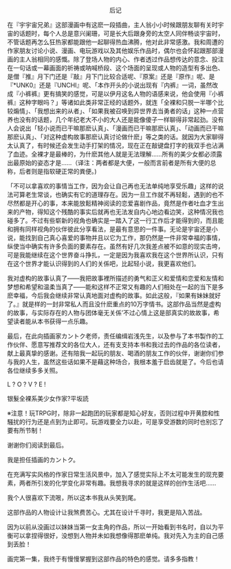 <p align="center">后记</p>

在『宇宇宙兄弟』这部漫画中有这麽一段插曲，主人翁小小时候跟朋友聊有关时宇宙的话题时，每个人总是意兴阑珊，可是长大后跟身旁的太空人同伴畅谈宇宙时，不管话题再怎么狂热家都能跟他一起聊得热血沸腾，他对此非常感激。我和周遭的作家朋友讨论小说、漫画、电玩游戏以及其他娱乐作品时，偶尔也会怀起跟那部漫画的主人翁相同的感慨。除了登场人物的内心、作者透过作品想传达的意念、投注在一句话或一幕画面的祈祷或呐喊桥段、这个场面的呈现或人物的造型有多出色、是僧『推』月下门还是『敲』月下门比较合适呢、『原案』还是『原作』呢、是『*UNK0』还是『UNCHI』呢、「本作开头的小说出现有『内裤』一词，虽然改成『小裤裤』更有搞笑的感觉，可是以伊月这名人物的语感来说，他会使用『小裤裤』这种字眼吗？」等诸如此类非常正经的话题外，就连「全裸和只脱一半哪个比较煽情」、「我想出来的从者」、「如果我被召唤到异世界去当勇者的话」这种一点营养也没有的话题，几个年纪老大不小的大人还是能像傻子一样聊得非常起劲。没有人会说出「轻小说而已干嘛那麽认真」、「漫画而已干嘛那麽认真」、「动画而已干嘛那麽认真」、「对这种虚构故事那麽认真讨论做什麽」等之类的话。就因为大家聊得太认真了，有时候还会发生动手打架的情况，现在正在敲键盘打字的我双手也沾满了血迹。全裸才是最棒的，为什麽其他人就是无法理解……所有的美少女都必须露出最原始的姿态才是……（译注：两者都是大便，一般而言前者是所有大便的总称，后者则是指软硬正常的粪便。)

「不可以拿喜欢的事情当工作，因为会让自己再也无法单纯地享受乐趣」这样的说法可算老生常谈，也确实有它的道理存在。因为一旦工作就不再轻鬆，遇到的也不尽然都是开心的事，本来能放鬆精神阅读的恋爱喜剧作品，竟然是作者吐血才生出来的产物，得知这个残酷的事实后就再也无法发自内心地边看边笑，这种情况我也碰多了。不过有些崭新的视角也确实是一踏入了这一行工作后才能得到的，而且能和拥有同样视角的伙伴彼此分享看法，是最有意思的一件事。无论是宇宙还是小说，能找到自己真心喜爱的事物并且以它为工作，那仍然是一件非常幸福的事情，纵使当中确实有许多负面的要素存在。虽然有好几次我差点被不如意的现实击垮，可是我能继续在这个世界奋斗挣扎，一定是因为我喜欢我在这个世界所认识，只有在这个世界才能认识得到的人们的关係吧，比起轻小说，我更喜欢他们。

我对虚构的故事认真了——我把故事裡所描述的勇气和正义和爱情和恋爱和友情和梦想和希望和温柔当真了——能和这样不正常又有趣的人们相处在一起的当下是多麽幸福，今后我会继续非常认真地面对虚构的故事。如此这般，『如果有妹妹就好了。』就是样的一封非常私人而且没什麽重点的10万字情书。这部作品当然是虚构的故事，与实际存在的人物与团体毫无关係’不过心情上这是部真实的故故事，希望读者能从本书获得一点乐趣。

最后，在此向插画家カントク老师，责任编缉岩浅先生，以及参与了本书製作的工作伙伴、愿意写推荐文的各位大人，还有支支持本书和我过去的作品的各位读者，献上最真挚的感谢。还有陪我一起玩的朋友、喝酒的朋友工作的伙伴，谢谢你们参与我的人生，虽然这些话如果不是藉这种场合，我根本羞于启齿就是了。今后也请各位继续多多关照。

L ? O ? V ? E !

银髮全裸系美少女作家?平坂読

※注意！玩TRPG时，除非一起跑团的玩家都是知心好友，否则过程中开黄腔和性騒扰的行为还是点到为止即可。玩游戏要全力以赴，可是享受游数的同时也别忘了要有所节制！

谢谢你们阅读到最后。

我是担任插画的カントク。

在充满写实风格的作家日常生活风景中，加入了感觉实际上不太可能发生的现充要素，两者所引发的化学变化非常有趣。我想我寻求的就是这样的创作生活吧……

我个人很喜欢下流哏，所以这本书我从头笑到尾。

这部作品的人物设计让我煞费苦心。尤其在设计千寻时，我更是陷入苦战。

因为以前从没画过以妹妹当第一女主角的作品，所以一开始看到书名时，自以为平衡可以拿捏得很好，没想到人物并未如我想像得那麽单纯。我对先入为主的自己感到丢脸！

画完第一集，我终于有慢慢掌握到这部作品的特色的感觉。请多多指教！


